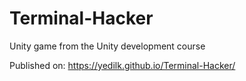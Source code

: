 # Terminal-Hacker
Unity game from the Unity development course

Published on: https://yedilk.github.io/Terminal-Hacker/
